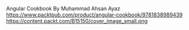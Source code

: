 Angular Cookbook
By Muhammad Ahsan Ayaz
https://www.packtpub.com/product/angular-cookbook/9781838989439
https://content.packt.com/B15150/cover_image_small.png


